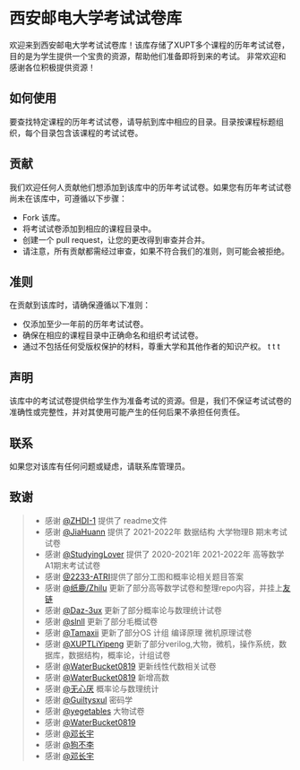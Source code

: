 # 西安邮电大学考试试卷库
欢迎来到西安邮电大学考试试卷库！该库存储了XUPT多个课程的历年考试试卷，目的是为学生提供一个宝贵的资源，帮助他们准备即将到来的考试。
非常欢迎和感谢各位积极提供资源！

## 如何使用
要查找特定课程的历年考试试卷，请导航到库中相应的目录。目录按课程标题组织，每个目录包含该课程的考试试卷。

## 贡献
我们欢迎任何人贡献他们想添加到该库中的历年考试试卷。如果您有历年考试试卷尚未在该库中，可遵循以下步骤：

* Fork 该库。
* 将考试试卷添加到相应的课程目录中。
* 创建一个 pull request，让您的更改得到审查并合并。
* 请注意，所有贡献都需经过审查，如果不符合我们的准则，则可能会被拒绝。

## 准则
在贡献到该库时，请确保遵循以下准则：

* 仅添加至少一年前的历年考试试卷。
* 确保在相应的课程目录中正确命名和组织考试试卷。
* 通过不包括任何受版权保护的材料，尊重大学和其他作者的知识产权。
t t t
## 声明
该库中的考试试卷提供给学生作为准备考试的资源。但是，我们不保证考试试卷的准确性或完整性，并对其使用可能产生的任何后果不承担任何责任。

## 联系
如果您对该库有任何问题或疑虑，请联系库管理员。

## 致谢

> - 感谢 [@ZHDI-1](https://github.com/ZHDI-1) 提供了 readme文件
> - 感谢 [@JiaHuann](https://github.com/JiaHuann) 提供了 2021-2022年 数据结构 大学物理B 期末考试试卷
> - 感谢 [@StudyingLover](https://github.com/StudyingLover) 提供了 2020-2021年 2021-2022年 高等数学A1期末考试试卷
> - 感谢 [@2233-ATRI](https://github.com/2233-ATRI)提供了部分工图和概率论相关题目答案
> - 感谢 [@纸鹿/Zhilu](https://github.com/L33Z22L11) 更新了部分高等数学试卷和整理repo内容，并挂上[友链](https://cooo.site)
> - 感谢 [@Daz-3ux](https://github.com/Daz-3ux) 更新了部分概率论与数理统计试卷
> - 感谢 [@slnll](https://github.com/slnll) 更新了部分毛概试卷
> - 感谢 [@Tamaxii](https://github.com/lys122519) 更新了部分OS 计组 编译原理 微机原理试卷
> - 感谢 [@XUPTLiYipeng](https://github.com/XUPTLiYipeng) 更新了部分verilog,大物，微机，操作系统，数据库，数据结构，概率论，计组试卷
> - 感谢 [@WaterBucket0819](https://github.com/WaterBucket0819) 更新线性代数相关试卷
> - 感谢 [@WaterBucket0819](https://github.com/WaterBucket0819) 新增高数
> - 感谢 [@无心厌](https://github.com/Syhaun) 概率论与数理统计
> - 感谢 [@Guiltysxul](https://github.com/Guiltysxul) 密码学
> - 感谢 [@yegetables](https://github.com/yegetables) 大物试卷
> - 感谢 [@WaterBucket0819](https://github.com/WaterBucket0819) 
> - 感谢 [@邓长宇](https://github.com/邓长宇) 
> - 感谢 [@狗不李](https://github.com/狗不李) 
> - 感谢 [@邓长宇](https://github.com/邓长宇) 
